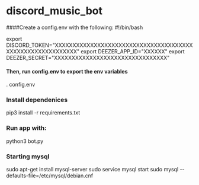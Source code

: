 # discord_music_bot

####Create a config.env with the following:
#!/bin/bash

export DISCORD_TOKEN="XXXXXXXXXXXXXXXXXXXXXXXXXXXXXXXXXXXXXXXXXXXXXXXXXXXXXXXXXXX"
export DEEZER_APP_ID="XXXXXX"
export DEEZER_SECRET="XXXXXXXXXXXXXXXXXXXXXXXXXXXXXXXX"

#### Then, run config.env to export the env variables
. config.env

### Install dependenices
pip3 install -r requirements.txt

### Run app with:
python3 bot.py


### Starting mysql
sudo apt-get install mysql-server
sudo service mysql start
sudo mysql --defaults-file=/etc/mysql/debian.cnf
